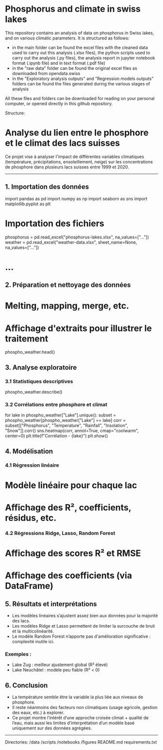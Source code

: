 # Phosphorus and climate in swiss lakes
This repository contains an analysis of data on phosphorus in Swiss lakes, and on various climatic parameters. It is structured as follows:

- in the main folder can be found the excel files with the cleaned data used to carry out this analysis (.xlsx files), the python scripts used to carry out the analysis (.py files), the analysis report in jupyter notebook format (.ipynb file) and in text format (.pdf file)
- in the "raw data" folder can be found the original excel files as downloaded from opendata.swiss
- in the "Exploratory analysis outputs" and "Regression models outputs" folders can be found the files generated during the various stages of analysis

All these files and folders can be downloaded for reading on your personal computer, or opened directly in this github repository.


Structure:
# Analyse du lien entre le phosphore et le climat des lacs suisses

Ce projet vise à analyser l'impact de différentes variables climatiques (température, précipitations, ensoleillement, neige) sur les concentrations de phosphore dans plusieurs lacs suisses entre 1999 et 2020.

---

## 1. Importation des données

import pandas as pd
import numpy as np
import seaborn as sns
import matplotlib.pyplot as plt

# Importation des fichiers
phosphorus = pd.read_excel("phosphorus-lakes.xlsx", na_values=["..."])
weather = pd.read_excel("weather-data.xlsx", sheet_name=None, na_values=["..."])
# ...

## 2. Préparation et nettoyage des données

# Melting, mapping, merge, etc.
# Affichage d'extraits pour illustrer le traitement
phospho_weather.head()

## 3. Analyse exploratoire

### 3.1 Statistiques descriptives

phospho_weather.describe()

### 3.2 Corrélations entre phosphore et climat

for lake in phospho_weather["Lake"].unique():
    subset = phospho_weather[phospho_weather["Lake"] == lake]
    corr = subset[["Phosphorus", "Temperature", "Rainfall", "Insolation", "Snow"]].corr()
    sns.heatmap(corr, annot=True, cmap="coolwarm", center=0)
    plt.title(f"Corrélation - {lake}")
    plt.show()

## 4. Modélisation

### 4.1 Régression linéaire

# Modèle linéaire pour chaque lac
# Affichage des R², coefficients, résidus, etc.

### 4.2 Régressions Ridge, Lasso, Random Forest

# Affichage des scores R² et RMSE
# Affichage des coefficients (via DataFrame)

## 5. Résultats et interprétations

- Les modèles linéaires s’ajustent assez bien aux données pour la majorité des lacs.
- Les modèles Ridge et Lasso permettent de limiter la surcouche de bruit et la multicolinéarité.
- Le modèle Random Forest n’apporte pas d'amélioration significative : complexité inutile ici.

### Exemples :
- Lake Zug : meilleur ajustement global (R² élevé)
- Lake Neuchâtel : modèle peu fiable (R² < 0)

## 6. Conclusion

- La température semble être la variable la plus liée aux niveaux de phosphore.
- Il reste néanmoins des facteurs non climatiques (usage agricole, gestion des eaux, etc.) à explorer.
- Ce projet montre l’intérêt d’une approche croisée climat + qualité de l’eau, mais aussi les limites d’interprétation d’un modèle basé uniquement sur des données agrégées.

---

Directories:
/data
/scripts
/notebooks
/figures
README.md
requirements.txt
